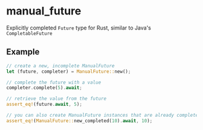 # manual_future

Explicitly completed `Future` type for Rust, similar to Java's `CompletableFuture`

## Example

```rust
// create a new, incomplete ManualFuture
let (future, completer) = ManualFuture::new();

// complete the future with a value
completer.complete(5).await;

// retrieve the value from the future
assert_eq!(future.await, 5);

// you can also create ManualFuture instances that are already completed
assert_eq!(ManualFuture::new_completed(10).await, 10);
```